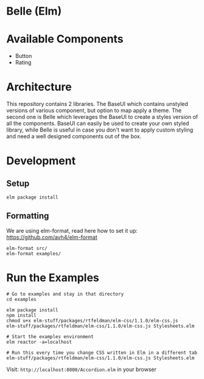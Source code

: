 # Belle (Elm)

# Available Components

- Button
- Rating

# Architecture

This repository contains 2 libraries. The BaseUI which contains unstyled versions of various component, but option to map apply a theme. The second one is Belle which leverages the BaseUI to create a styles version of all the components. BaseUI can easily be used to create your own styled library, while Belle is useful in case you don't want to apply custom styling and need a well designed components out of the box.

# Development

## Setup

```
elm package install
```

## Formatting

We are using elm-format, read here how to set it up: https://github.com/avh4/elm-format

```
elm-format src/
elm-format examples/
```

# Run the Examples

```
# Go to examples and stay in that directory
cd examples

elm package install
npm install
chmod u+x elm-stuff/packages/rtfeldman/elm-css/1.1.0/elm-css.js
elm-stuff/packages/rtfeldman/elm-css/1.1.0/elm-css.js Stylesheets.elm

# Start the examples environment
elm reactor -a=localhost

# Run this every time you change CSS written in Elm in a different tab
elm-stuff/packages/rtfeldman/elm-css/1.1.0/elm-css.js Stylesheets.elm
```

Visit: `http://localhost:8000/Accordion.elm` in your browser
